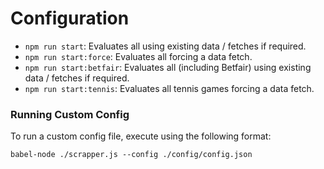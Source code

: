 # Configuration

- `npm run start`: Evaluates all using existing data / fetches if required.
- `npm run start:force`: Evaluates all forcing a data fetch.
- `npm run start:betfair`: Evaluates all (including Betfair) using existing data / fetches if required.
- `npm run start:tennis`: Evaluates all tennis games forcing a data fetch.

### Running Custom Config

To run a custom config file, execute using the following format:

`babel-node ./scrapper.js --config ./config/config.json`